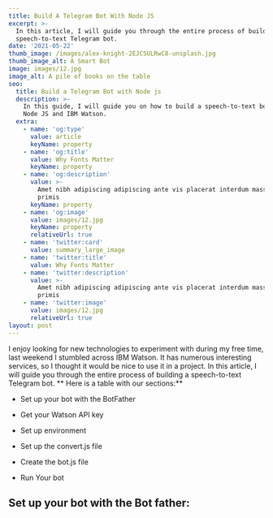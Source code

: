 ```yaml
---
title: Build A Telegram Bot With Node JS
excerpt: >-
  In this article, I will guide you through the entire process of building a
  speech-to-text Telegram bot.
date: '2021-05-22'
thumb_image: /images/alex-knight-2EJCSULRwC8-unsplash.jpg
thumb_image_alt: A Smart Bot
image: images/12.jpg
image_alt: A pile of books on the table
seo:
  title: Build a Telegram Bot with Node js
  description: >-
    In this guide, I will guide you on how to build a speech-to-text bot with
    Node JS and IBM Watson.
  extra:
    - name: 'og:type'
      value: article
      keyName: property
    - name: 'og:title'
      value: Why Fonts Matter
      keyName: property
    - name: 'og:description'
      value: >-
        Amet nibh adipiscing adipiscing ante vis placerat interdum massa massa
        primis
      keyName: property
    - name: 'og:image'
      value: images/12.jpg
      keyName: property
      relativeUrl: true
    - name: 'twitter:card'
      value: summary_large_image
    - name: 'twitter:title'
      value: Why Fonts Matter
    - name: 'twitter:description'
      value: >-
        Amet nibh adipiscing adipiscing ante vis placerat interdum massa massa
        primis
    - name: 'twitter:image'
      value: images/12.jpg
      relativeUrl: true
layout: post
---
```

I enjoy looking for new technologies to experiment with during my free time, last weekend I stumbled across IBM Watson. It has numerous interesting services, so I thought it would be nice to use it in a project. In this article, I will guide you through the entire process of building a speech-to-text Telegram bot.
**
Here is a table with our sections:**

*   Set up your bot with the BotFather

*   Get your Watson API key

*   Set up environment

*   Set up the convert.js file

*   Create the bot.js file

*   Run Your bot

## Set up your bot with the Bot father:





